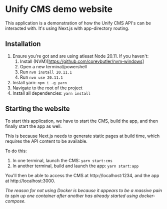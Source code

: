 # Unify CMS demo website

This application is a demonstration of how the Unify CMS API's can be interacted with. It's using Next.js with app-directory routing.

## Installation

1. Ensure you're got and are using atleast Node 20.11. If you haven't:
	1. Install (NVM)[https://github.com/coreybutler/nvm-windows]
	2. Open a new terminal/powershell
	3. Run `nvm install 20.11.1`
	4. Run `nvm use 20.11.1`
2. Install yarn: `npm i -g yarn`
3. Navigate to the root of the project
4. Install all dependencies: `yarn install`

## Starting the website

To start this application, we have to start the CMS, build the app, and then finally start the app as well.

This is because Next.js needs to generate static pages at build time, which requires the API content to be available.

To do this:

1. In one terminal, launch the CMS: `yarn start:cms`
2. In another terminal, build and launch the app: `yarn start:app`

You'll then be able to access the CMS at http://localhost:1234, and the app at http://localhost:3000.

*The reason for not using Docker is because it appears to be a massive pain to spin up one container after another has already started using docker-compose.*
